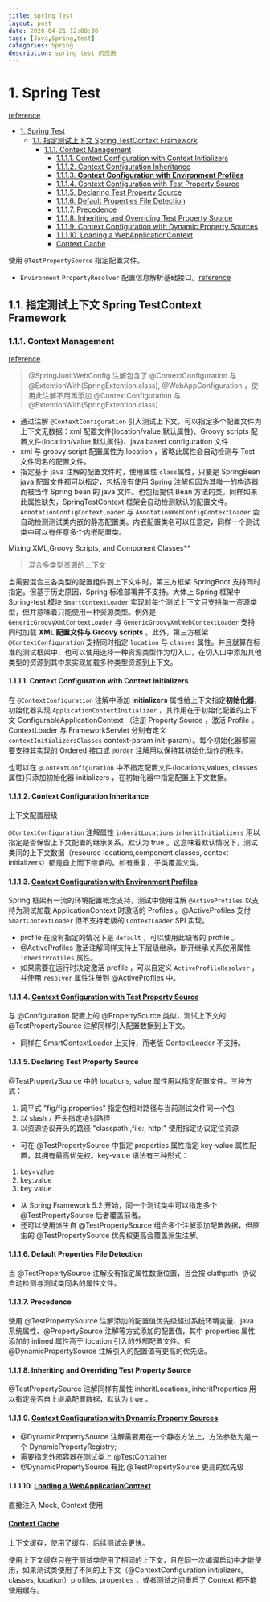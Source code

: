 ```yaml
---
title: Spring Test
layout: post
date: 2020-04-21 12:08:38
tags: [Java,Spring,test]
categories: Spring
description: spring test 的应用
---
```


# 1. Spring Test

[reference](https://docs.spring.io/spring/docs/current/spring-framework-reference/testing.html#testing-introduction)

- [1. Spring Test](#1-spring-test)
  - [1.1. 指定测试上下文 Spring TestContext Framework](#11-指定测试上下文-spring-testcontext-framework)
    - [1.1.1. Context Management](#111-context-management)
      - [1.1.1.1. Context Configuration with Context Initializers](#1111-context-configuration-with-context-initializers)
      - [1.1.1.2. Context Configuration Inheritance](#1112-context-configuration-inheritance)
      - [1.1.1.3. **Context Configuration with Environment Profiles**](#1113-context-configuration-with-environment-profiles)
      - [1.1.1.4. Context Configuration with Test Property Source](#1114-context-configuration-with-test-property-source)
      - [1.1.1.5. Declaring Test Property Source](#1115-declaring-test-property-source)
      - [1.1.1.6. Default Properties File Detection](#1116-default-properties-file-detection)
      - [1.1.1.7. Precedence](#1117-precedence)
      - [1.1.1.8. Inheriting and Overriding Test Property Source](#1118-inheriting-and-overriding-test-property-source)
      - [1.1.1.9. Context Configuration with Dynamic Property Sources](#1119-context-configuration-with-dynamic-property-sources)
      - [1.1.1.10. Loading a WebApplicationContext](#11110-loading-a-webapplicationcontext)
      - [Context Cache](#context-cache)

<!-- /TOC -->

使用 `@TestPropertySource` 指定配置文件。

- `Environment` `PropertyResolver` 配置信息解析基础接口。[reference](https://docs.spring.io/spring/docs/current/spring-framework-reference/testing.html#testcontext-ctx-management-property-sources)<!--more-->

## 1.1. 指定测试上下文 Spring TestContext Framework

### 1.1.1. Context Management

[reference](https://docs.spring.io/spring/docs/current/spring-framework-reference/testing.html#testcontext-ctx-management-javaconfig)

> @SpringJunitWebConfig 注解包含了 @ContextConfiguration 与 @ExtentionWith(SpringExtention.class), @WebAppConfiguration ，使用此注解不用再添加 @ContextConfiguration 与 @ExtentionWith(SpringExtention.class)

- 通过注解 `@ContextConfiguration` 引入测试上下文，可以指定多个配置文件为上下文无数据：xml 配置文件(location/value 默认属性)、Groovy scripts 配置文件(location/value 默认属性)、java based configuration 文件
- xml 与 groovy script 配置属性为 location ，省略此属性会自动检测与 Test 文件同名的配置文件。
- 指定基于 java 注解的配置文件时，使用属性 `class`属性，只要是 SpringBean java 配置文件都可以指定，包括没有使用 Spring 注解但因为其唯一的构造器而被当作 Spring bean 的 java 文件。也包括提供 Bean 方法的类。同样如果此属性缺失，SpringTestContext 框架会自动检测默认的配置文件。`AnnotationConfigContextLoader` 与 `AnnotationWebConfigContextLoader` 会自动检测测试类内嵌的静态配置类。内嵌配置类名可以任意定，同样一个测试类中可以有任意多个内嵌配置类。

Mixing XML,Groovy Scripts, and Component Classes**

> 混合多类型资源的上下文

当需要混合三各类型的配置组件到上下文中时，第三方框架 SpringBoot 支持同时指定。但基于历史原因，Spring 标准部署并不支持。大体上 Spring 框架中 Spring-test 模块 `SmartContextLoader` 实现对每个测试上下文只支持单一资源类型，但并意味着只能使用一种资源类型。例外是 `GenericGroovyXmlContextLoader` 与 `GenericGroovyXmlWebContextLoader` 支持同时加载 **XML 配置文件与 Groovy scripts** 。此外，第三方框架 `@ContextConfiguration` 支持同时指定 `location` 与 `classes` 属性。并且就算在标准的测试框架中，也可以使用选择一种资源类型作为切入口，在切入口中添加其他类型的资源到其中来实现加载多种类型资源到上下文。

#### 1.1.1.1. Context Configuration with Context Initializers

在 `@ContextConfiguration` 注解中添加  **initializers** 属性给上下文指定**初始化器**，初始化器实现 `ApplicationContextInitializer` ，其作用在于初始化配置的上下文 ConfigurableApplicationContext （注册 Property Source ，激活 Profile 。ContextLoader 与 FrameworkServlet 分别有定义 `contextInitializersClasses` context-param init-param）。每个初始化器都需要支持其实现的 Ordered 接口或 `@Order` 注解用以保持其初始化动作的秩序。

也可以在 `@ContextConfiguration` 中不指定配置文件(locations,values, classes 属性)只添加初始化器 initializers ，在初始化器中指定配置上下文数据。

#### 1.1.1.2. Context Configuration Inheritance

上下文配置层级

`@ContextConfiguration` 注解属性 `inheritLocations` `inheritInitializers` 用以指定是否保留上下文配置的继承关系，默认为 true 。这意味着默认情况下，测试类间的上下文数据（resource locations,component classes, context initializers）都是自上而下继承的。如有重复，子类覆盖父类。

#### 1.1.1.3. **[Context Configuration with Environment Profiles](https://docs.spring.io/spring/docs/current/spring-framework-reference/testing.html#testcontext-ctx-management-inheritance)**

Spring 框架有一流的环境配置概念支持，测试中使用注解 `@ActiveProfiles` 以支持为测试加载 ApplicationContext 时激活的 Profiles 。@ActiveProfiles 支付 `SmartContextLoader` 但不支持老版的 `ContextLoader` SPI 实现。

- profile 在没有指定的情况下是 `default` ，可以使用此缺省的 profile 。
- @ActiveProfiles 激活注解同样支持上下层级继承，断开继承关系使用属性 `inheritProfiles` 属性。
- 如果需要在运行时决定激活 profile ，可以自定义 `ActiveProfileResolver` ，并使用 `resolver` 属性注册到 @ActiveProfiles 中。

#### 1.1.1.4. [Context Configuration with Test Property Source](https://docs.spring.io/spring/docs/current/spring-framework-reference/testing.html#testcontext-ctx-management-inheritance)

与 @Configuration 配置上的 @PropertySource 类似，测试上下文的 @TestPropertySource 注解同样引入配置数据到上下文。

- 同样在 SmartContextLoader 上支持，而老版 ContextLoader 不支持。

#### 1.1.1.5. Declaring Test Property Source

@TestPropertySource 中的 locations, value 属性用以指定配置文件。三种方式：

1. 简平式 "fig/fig.properties" 指定包相对路径与当前测试文件同一个包
2. 以 slash `/` 开头指定绝对路径
3. 以资源协议开头的路径 "classpath:,file:, http:" 使用指定协议定位资源

- 可在 @TestPropertySource 中指定 properties 属性指定 key-value 属性配置，其拥有最高优先权。key-value 语法有三种形式：

1. key=value
2. key:value
3. key value

- 从 Spring Framework 5.2 开始，同一个测试类中可以指定多个 @TestPropertySource 后者覆盖前者。
- 还可以使用派生自 @TestPropertySource 组合多个注解添加配置数据，但原生的 @TestPropertySource 优先权更高会覆盖派生注解。

#### 1.1.1.6. Default Properties File Detection

当 @TestPropertySource 注解没有指定属性数据位置，当会按 clathpath: 协议自动检测与测试类同名的属性文件。

#### 1.1.1.7. Precedence

使用 @TestPropertySource 注解添加的配置值优先级超过系统环境变量、java 系统属性、@PropertySource 注解等方式添加的配置值，其中 properties 属性添加的 inlined 属性高于 location 引入的外部配置文件。但 @DynamicPropertySource 注解引入的配置值有更高的优先级。

#### 1.1.1.8. Inheriting and Overriding Test Property Source

@TestPropertySource 注解同样有属性 inheritLocations, inheritProperties 用以指定是否自上继承配置数据，默认为 true 。

#### 1.1.1.9. [Context Configuration with Dynamic Property Sources](https://docs.spring.io/spring/docs/current/spring-framework-reference/testing.html#testcontext-ctx-management-inheritance)

- @DynamicPropertySource 注解需要用在一个静态方法上，方法参数为是一个 DynamicPropertyRegistry;
- 需要指定外部容器在测试类上 @TestContainer
- @DynamicPropertySource 有比 @TestPropertySource 更高的优先级

#### 1.1.1.10. [Loading a WebApplicationContext](https://docs.spring.io/spring/docs/current/spring-framework-reference/testing.html#testcontext-ctx-management-web)

直接注入 Mock, Context 使用

#### [Context Cache](https://docs.spring.io/spring/docs/current/spring-framework-reference/testing.html#testcontext-ctx-management-web)

上下文缓存，使用了缓存，后续测试会更快。

使用上下文缓存只在于测试类使用了相同的上下文，且在同一次编译启动中才能使用，如果测试类使用了不同的上下文（@ContextConfiguration initializers, classes, location）profiles, properties ，或者测试之间重启了 Context 都不能使用缓存。
